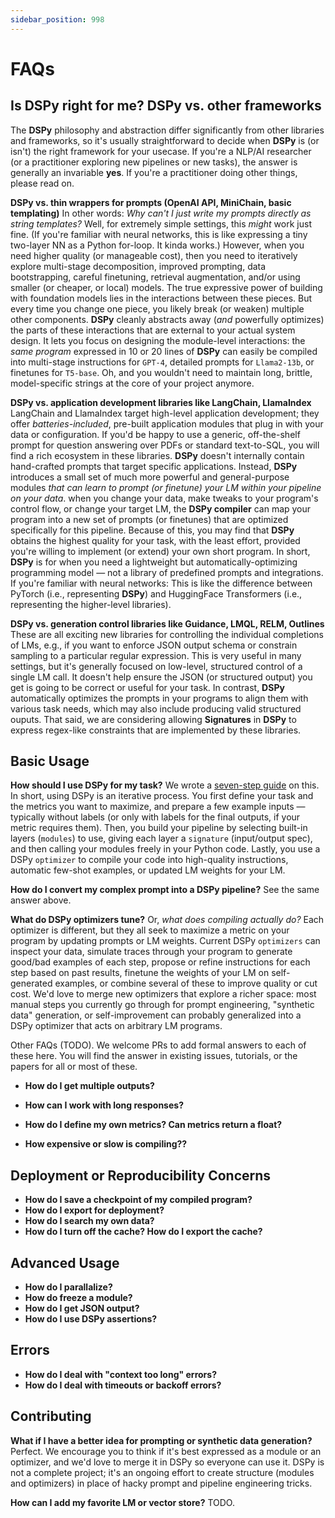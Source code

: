 ```yaml
---
sidebar_position: 998
---
```


# FAQs

## Is DSPy right for me? DSPy vs. other frameworks

The **DSPy** philosophy and abstraction differ significantly from other libraries and frameworks, so it's usually straightforward to decide when **DSPy** is (or isn't) the right framework for your usecase. If you're a NLP/AI researcher (or a practitioner exploring new pipelines or new tasks), the answer is generally an invariable **yes**. If you're a practitioner doing other things, please read on.

**DSPy vs. thin wrappers for prompts (OpenAI API, MiniChain, basic templating)** In other words: _Why can't I just write my prompts directly as string templates?_ Well, for extremely simple settings, this _might_ work just fine. (If you're familiar with neural networks, this is like expressing a tiny two-layer NN as a Python for-loop. It kinda works.) However, when you need higher quality (or manageable cost), then you need to iteratively explore multi-stage decomposition, improved prompting, data bootstrapping, careful finetuning, retrieval augmentation, and/or using smaller (or cheaper, or local) models. The true expressive power of building with foundation models lies in the interactions between these pieces. But every time you change one piece, you likely break (or weaken) multiple other components. **DSPy** cleanly abstracts away (_and_ powerfully optimizes) the parts of these interactions that are external to your actual system design. It lets you focus on designing the module-level interactions: the _same program_ expressed in 10 or 20 lines of **DSPy** can easily be compiled into multi-stage instructions for `GPT-4`, detailed prompts for `Llama2-13b`, or finetunes for `T5-base`. Oh, and you wouldn't need to maintain long, brittle, model-specific strings at the core of your project anymore.

**DSPy vs. application development libraries like LangChain, LlamaIndex** LangChain and LlamaIndex target high-level application development; they offer _batteries-included_, pre-built application modules that plug in with your data or configuration. If you'd be happy to use a generic, off-the-shelf prompt for question answering over PDFs or standard text-to-SQL, you will find a rich ecosystem in these libraries. **DSPy** doesn't internally contain hand-crafted prompts that target specific applications. Instead, **DSPy** introduces a small set of much more powerful and general-purpose modules _that can learn to prompt (or finetune) your LM within your pipeline on your data_. when you change your data, make tweaks to your program's control flow, or change your target LM, the **DSPy compiler** can map your program into a new set of prompts (or finetunes) that are optimized specifically for this pipeline. Because of this, you may find that **DSPy** obtains the highest quality for your task, with the least effort, provided you're willing to implement (or extend) your own short program. In short, **DSPy** is for when you need a lightweight but automatically-optimizing programming model — not a library of predefined prompts and integrations. If you're familiar with neural networks: This is like the difference between PyTorch (i.e., representing **DSPy**) and HuggingFace Transformers (i.e., representing the higher-level libraries).

**DSPy vs. generation control libraries like Guidance, LMQL, RELM, Outlines** These are all exciting new libraries for controlling the individual completions of LMs, e.g., if you want to enforce JSON output schema or constrain sampling to a particular regular expression. This is very useful in many settings, but it's generally focused on low-level, structured control of a single LM call. It doesn't help ensure the JSON (or structured output) you get is going to be correct or useful for your task. In contrast, **DSPy** automatically optimizes the prompts in your programs to align them with various task needs, which may also include producing valid structured ouputs. That said, we are considering allowing **Signatures** in **DSPy** to express regex-like constraints that are implemented by these libraries.

## Basic Usage

**How should I use DSPy for my task?** We wrote a [seven-step guide](https://dspy-docs.vercel.app/docs/tutorials/your_own_task) on this. In short, using DSPy is an iterative process. You first define your task and the metrics you want to maximize, and prepare a few example inputs — typically without labels (or only with labels for the final outputs, if your metric requires them). Then, you build your pipeline by selecting built-in layers (`modules`) to use, giving each layer a `signature` (input/output spec), and then calling your modules freely in your Python code. Lastly, you use a DSPy `optimizer` to compile your code into high-quality instructions, automatic few-shot examples, or updated LM weights for your LM.

**How do I convert my complex prompt into a DSPy pipeline?** See the same answer above.

**What do DSPy optimizers tune?** Or, _what does compiling actually do?_ Each optimizer is different, but they all seek to maximize a metric on your program by updating prompts or LM weights. Current DSPy `optimizers` can inspect your data, simulate traces through your program to generate good/bad examples of each step, propose or refine instructions for each step based on past results, finetune the weights of your LM on self-generated examples, or combine several of these to improve quality or cut cost. We'd love to merge new optimizers that explore a richer space: most manual steps you currently go through for prompt engineering, "synthetic data" generation, or self-improvement can probably generalized into a DSPy optimizer that acts on arbitrary LM programs.

Other FAQs (TODO). We welcome PRs to add formal answers to each of these here. You will find the answer in existing issues, tutorials, or the papers for all or most of these.

- **How do I get multiple outputs?**

- **How can I work with long responses?**

- **How do I define my own metrics? Can metrics return a float?**

- **How expensive or slow is compiling??**


## Deployment or Reproducibility Concerns

- **How do I save a checkpoint of my compiled program?**
- **How do I export for deployment?**
- **How do I search my own data?**
- **How do I turn off the cache? How do I export the cache?**

## Advanced Usage

- **How do I parallalize?**
- **How do freeze a module?**
- **How do I get JSON output?**
- **How do I use DSPy assertions?**

## Errors

- **How do I deal with "context too long" errors?**
- **How do I deal with timeouts or backoff errors?**


## Contributing

**What if I have a better idea for prompting or synthetic data generation?** Perfect. We encourage you to think if it's best expressed as a module or an optimizer, and we'd love to merge it in DSPy so everyone can use it. DSPy is not a complete project; it's an ongoing effort to create structure (modules and optimizers) in place of hacky prompt and pipeline engineering tricks.

**How can I add my favorite LM or vector store?** TODO.
